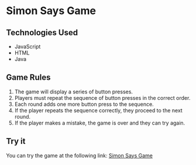 # Simon Says Game

## Technologies Used
- JavaScript
- HTML
- Java
## Game Rules
1. The game will display a series of button presses.
2. Players must repeat the sequence of button presses in the correct order.
3. Each round adds one more button press to the sequence.
4. If the player repeats the sequence correctly, they proceed to the next round.
5. If the player makes a mistake, the game is over and they can try again.

## Try it
You can try the game at the following link:
[Simon Says Game](https://66681db90e46b1e225e3559c--dazzling-tapioca-cc6fb4.netlify.app/)
